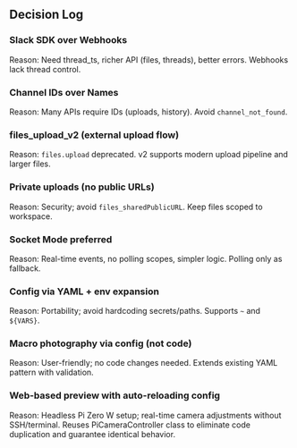 ## Decision Log

### Slack SDK over Webhooks
Reason: Need thread_ts, richer API (files, threads), better errors. Webhooks lack thread control.

### Channel IDs over Names
Reason: Many APIs require IDs (uploads, history). Avoid `channel_not_found`.

### files_upload_v2 (external upload flow)
Reason: `files.upload` deprecated. v2 supports modern upload pipeline and larger files.

### Private uploads (no public URLs)
Reason: Security; avoid `files_sharedPublicURL`. Keep files scoped to workspace.

### Socket Mode preferred
Reason: Real-time events, no polling scopes, simpler logic. Polling only as fallback.

### Config via YAML + env expansion
Reason: Portability; avoid hardcoding secrets/paths. Supports `~` and `${VARS}`.

### Macro photography via config (not code)
Reason: User-friendly; no code changes needed. Extends existing YAML pattern with validation.

### Web-based preview with auto-reloading config
Reason: Headless Pi Zero W setup; real-time camera adjustments without SSH/terminal. Reuses PiCameraController class to eliminate code duplication and guarantee identical behavior.


